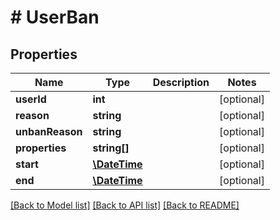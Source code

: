 # # UserBan

## Properties

Name | Type | Description | Notes
------------ | ------------- | ------------- | -------------
**userId** | **int** |  | [optional]
**reason** | **string** |  | [optional]
**unbanReason** | **string** |  | [optional]
**properties** | **string[]** |  | [optional]
**start** | [**\DateTime**](\DateTime.md) |  | [optional]
**end** | [**\DateTime**](\DateTime.md) |  | [optional]

[[Back to Model list]](../../README.md#models) [[Back to API list]](../../README.md#endpoints) [[Back to README]](../../README.md)
